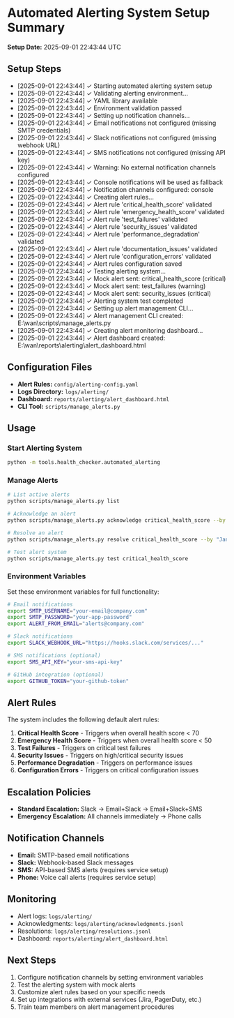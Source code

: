 # Automated Alerting System Setup Summary

**Setup Date:** 2025-09-01 22:43:44 UTC

## Setup Steps

- [2025-09-01 22:43:44] ✓ Starting automated alerting system setup
- [2025-09-01 22:43:44] ✓ Validating alerting environment...
- [2025-09-01 22:43:44] ✓ YAML library available
- [2025-09-01 22:43:44] ✓ Environment validation passed
- [2025-09-01 22:43:44] ✓ Setting up notification channels...
- [2025-09-01 22:43:44] ✓ Email notifications not configured (missing SMTP credentials)
- [2025-09-01 22:43:44] ✓ Slack notifications not configured (missing webhook URL)
- [2025-09-01 22:43:44] ✓ SMS notifications not configured (missing API key)
- [2025-09-01 22:43:44] ✓ Warning: No external notification channels configured
- [2025-09-01 22:43:44] ✓ Console notifications will be used as fallback
- [2025-09-01 22:43:44] ✓ Notification channels configured: console
- [2025-09-01 22:43:44] ✓ Creating alert rules...
- [2025-09-01 22:43:44] ✓ Alert rule 'critical_health_score' validated
- [2025-09-01 22:43:44] ✓ Alert rule 'emergency_health_score' validated
- [2025-09-01 22:43:44] ✓ Alert rule 'test_failures' validated
- [2025-09-01 22:43:44] ✓ Alert rule 'security_issues' validated
- [2025-09-01 22:43:44] ✓ Alert rule 'performance_degradation' validated
- [2025-09-01 22:43:44] ✓ Alert rule 'documentation_issues' validated
- [2025-09-01 22:43:44] ✓ Alert rule 'configuration_errors' validated
- [2025-09-01 22:43:44] ✓ Alert rules configuration saved
- [2025-09-01 22:43:44] ✓ Testing alerting system...
- [2025-09-01 22:43:44] ✓ Mock alert sent: critical_health_score (critical)
- [2025-09-01 22:43:44] ✓ Mock alert sent: test_failures (warning)
- [2025-09-01 22:43:44] ✓ Mock alert sent: security_issues (critical)
- [2025-09-01 22:43:44] ✓ Alerting system test completed
- [2025-09-01 22:43:44] ✓ Setting up alert management CLI...
- [2025-09-01 22:43:44] ✓ Alert management CLI created: E:\wan\scripts\manage_alerts.py
- [2025-09-01 22:43:44] ✓ Creating alert monitoring dashboard...
- [2025-09-01 22:43:44] ✓ Alert dashboard created: E:\wan\reports\alerting\alert_dashboard.html


## Configuration Files

- **Alert Rules:** `config/alerting-config.yaml`
- **Logs Directory:** `logs/alerting/`
- **Dashboard:** `reports/alerting/alert_dashboard.html`
- **CLI Tool:** `scripts/manage_alerts.py`

## Usage

### Start Alerting System
```bash
python -m tools.health_checker.automated_alerting
```

### Manage Alerts
```bash
# List active alerts
python scripts/manage_alerts.py list

# Acknowledge an alert
python scripts/manage_alerts.py acknowledge critical_health_score --by "John Doe"

# Resolve an alert
python scripts/manage_alerts.py resolve critical_health_score --by "Jane Smith" --notes "Fixed configuration issue"

# Test alert system
python scripts/manage_alerts.py test critical_health_score
```

### Environment Variables

Set these environment variables for full functionality:

```bash
# Email notifications
export SMTP_USERNAME="your-email@company.com"
export SMTP_PASSWORD="your-app-password"
export ALERT_FROM_EMAIL="alerts@company.com"

# Slack notifications
export SLACK_WEBHOOK_URL="https://hooks.slack.com/services/..."

# SMS notifications (optional)
export SMS_API_KEY="your-sms-api-key"

# GitHub integration (optional)
export GITHUB_TOKEN="your-github-token"
```

## Alert Rules

The system includes the following default alert rules:

1. **Critical Health Score** - Triggers when overall health score < 70
2. **Emergency Health Score** - Triggers when overall health score < 50
3. **Test Failures** - Triggers on critical test failures
4. **Security Issues** - Triggers on high/critical security issues
5. **Performance Degradation** - Triggers on performance issues
6. **Configuration Errors** - Triggers on critical configuration issues

## Escalation Policies

- **Standard Escalation:** Slack → Email+Slack → Email+Slack+SMS
- **Emergency Escalation:** All channels immediately → Phone calls

## Notification Channels

- **Email:** SMTP-based email notifications
- **Slack:** Webhook-based Slack messages
- **SMS:** API-based SMS alerts (requires service setup)
- **Phone:** Voice call alerts (requires service setup)

## Monitoring

- Alert logs: `logs/alerting/`
- Acknowledgments: `logs/alerting/acknowledgments.jsonl`
- Resolutions: `logs/alerting/resolutions.jsonl`
- Dashboard: `reports/alerting/alert_dashboard.html`

## Next Steps

1. Configure notification channels by setting environment variables
2. Test the alerting system with mock alerts
3. Customize alert rules based on your specific needs
4. Set up integrations with external services (Jira, PagerDuty, etc.)
5. Train team members on alert management procedures
